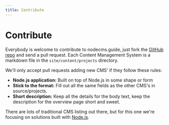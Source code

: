 ```yaml
---
title: Contribute
---
```


# Contribute

Everybody is welcome to contribute to nodecms.guide, just fork the [GitHub repo](https://github.com/tryghost/nodecmsguide) and send a pull request. Each Content Management System is a markdown file in the `site/content/projects` directory.

We'll only accept pull requests adding new CMS' if they follow these rules:

- **Node.js application:** Built on top of Node.js in some shape or form
- **Stick to the format:** Fill out all the same fields as the other CMS's in source/projects.
- **Short description:** Keep all the details for the body text, keep the description for the overview page short and sweet.

There are lots of traditional CMS listing out there, but for this one we're focusing on solutions built with [Node.js](https://www.nodejs.org).
